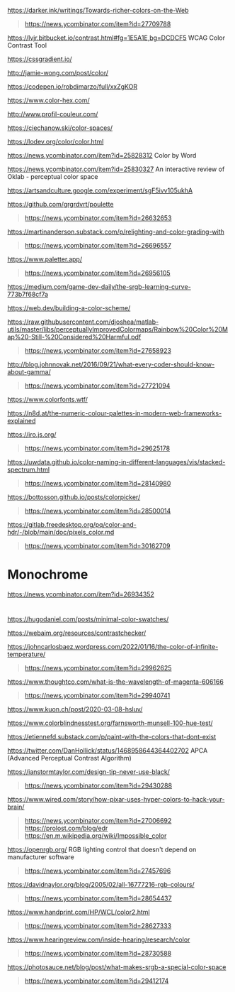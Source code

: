 https://darker.ink/writings/Towards-richer-colors-on-the-Web
> https://news.ycombinator.com/item?id=27709788

https://lvjr.bitbucket.io/contrast.html#fg=1E5A1E,bg=DCDCF5 WCAG Color Contrast Tool

https://cssgradient.io/

http://jamie-wong.com/post/color/

https://codepen.io/robdimarzo/full/xxZgKOR

https://www.color-hex.com/

http://www.profil-couleur.com/

https://ciechanow.ski/color-spaces/

https://lodev.org/color/color.html

https://news.ycombinator.com/item?id=25828312 Color by Word

https://news.ycombinator.com/item?id=25830327 An interactive review of Oklab - perceptual color space

https://artsandculture.google.com/experiment/sgF5ivv105ukhA

https://github.com/grgrdvrt/poulette
> https://news.ycombinator.com/item?id=26632653

https://martinanderson.substack.com/p/relighting-and-color-grading-with
> https://news.ycombinator.com/item?id=26696557

https://www.paletter.app/
> https://news.ycombinator.com/item?id=26956105

https://medium.com/game-dev-daily/the-srgb-learning-curve-773b7f68cf7a

https://web.dev/building-a-color-scheme/

https://raw.githubusercontent.com/djoshea/matlab-utils/master/libs/perceptuallyImprovedColormaps/Rainbow%20Color%20Map%20-Still-%20Considered%20Harmful.pdf
> https://news.ycombinator.com/item?id=27658923

http://blog.johnnovak.net/2016/09/21/what-every-coder-should-know-about-gamma/
> https://news.ycombinator.com/item?id=27721094

https://www.colorfonts.wtf/

https://n8d.at/the-numeric-colour-palettes-in-modern-web-frameworks-explained

https://iro.js.org/
> https://news.ycombinator.com/item?id=29625178

https://uwdata.github.io/color-naming-in-different-languages/vis/stacked-spectrum.html
> https://news.ycombinator.com/item?id=28140980

https://bottosson.github.io/posts/colorpicker/
> https://news.ycombinator.com/item?id=28500014

https://gitlab.freedesktop.org/pq/color-and-hdr/-/blob/main/doc/pixels_color.md
> https://news.ycombinator.com/item?id=30162709

# Monochrome
https://news.ycombinator.com/item?id=26934352

#
https://hugodaniel.com/posts/minimal-color-swatches/

https://webaim.org/resources/contrastchecker/

https://johncarlosbaez.wordpress.com/2022/01/16/the-color-of-infinite-temperature/
> https://news.ycombinator.com/item?id=29962625

https://www.thoughtco.com/what-is-the-wavelength-of-magenta-606166
> https://news.ycombinator.com/item?id=29940741

https://www.kuon.ch/post/2020-03-08-hsluv/

https://www.colorblindnesstest.org/farnsworth-munsell-100-hue-test/

https://etiennefd.substack.com/p/paint-with-the-colors-that-dont-exist

https://twitter.com/DanHollick/status/1468958644364402702 APCA (Advanced Perceptual Contrast Algorithm)

https://ianstormtaylor.com/design-tip-never-use-black/
> https://news.ycombinator.com/item?id=29430288

https://www.wired.com/story/how-pixar-uses-hyper-colors-to-hack-your-brain/
> https://news.ycombinator.com/item?id=27006692
  > https://prolost.com/blog/edr
  > https://en.m.wikipedia.org/wiki/Impossible_color 

https://openrgb.org/ RGB lighting control that doesn't depend on manufacturer software
> https://news.ycombinator.com/item?id=27457696

https://davidnaylor.org/blog/2005/02/all-16777216-rgb-colours/
> https://news.ycombinator.com/item?id=28654437

https://www.handprint.com/HP/WCL/color2.html
> https://news.ycombinator.com/item?id=28627333

https://www.hearingreview.com/inside-hearing/research/color
> https://news.ycombinator.com/item?id=28730588

https://photosauce.net/blog/post/what-makes-srgb-a-special-color-space
> https://news.ycombinator.com/item?id=29412174




